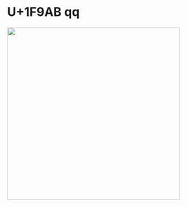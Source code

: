 # U+1F9AB qq
<img align='left' src='https://media.tenor.com/GiaVcMGwjUwAAAAC/death-note.gif' width='400'>
